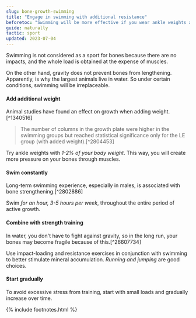 ```yaml
---
slug: bone-growth-swimming
title: "Engage in swimming with additional resistance"
beforetoc: "Swimming will be more effective if you wear ankle weights and combine your sessions with impact exercises."
guide: naturally
tactic: sport
updated: 2023-07-04
---
```

Swimming is not considered as a sport for bones because there are no impacts, and the whole load is obtained at the expense of muscles.

On the other hand, gravity does not prevent bones from lengthening. Apparently, is why the largest animals live in water. So under certain conditions, swimming will be irreplaceable.

#### Add additional weight

Animal studies have found an effect on growth when adding weight.[^1340516]

> The number of columns in the growth plate were higher in the swimming groups but reached statistical significance only for the LE group (with added weight).[^2804453]

Try ankle weights with *1-2% of your body weight*. This way, you will create more pressure on your bones through muscles.

#### Swim constantly

Long-term swimming experience, especially in males, is associated with bone strengthening.[^2802886]

Swim *for an hour, 3-5 hours per week*, throughout the entire period of active growth.

#### Combine with strength training

In water, you don't have to fight against gravity, so in the long run, your bones may become fragile because of this.[^26607734]

Use impact-loading and resistance exercises in conjunction with swimming to better stimulate mineral accumulation. *Running and jumping* are good choices.

#### Start gradually

To avoid excessive stress from training, start with small loads and gradually increase over time.

{% include footnotes.html %}
